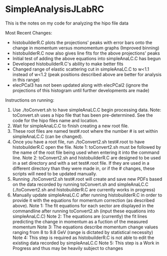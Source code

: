 # SimpleAnalysisJLabRC
This is the notes on my code for analyzing the hipo file data


Most Recent Changes:
* histobuilderR.C plots the projections' peaks with error bars onto the change in momentum versus momomentum graphs (Improved binning)
* histobuilderR.C now also gives line fits for the above projections' peaks 
* Initial test of adding the above equations into simpleAnaLC.C has begun
* Developed histobuilderR.C's ability to make better fits
* Changed range of elastic scattering cut in simpleAnaLC.C to w<1.1 instead of w<1.2 (peak positions described above are better for analysis in this range)
* elecPCal3 has not been updated along with elecPCal2 (ignore the projections of this histogram until further developments are made)

Instructions on running:
1) Use ./toConvert.sh to have simpleAnaLC.C begin processing data.
Note: toConvert.sh uses a hipo file that has been pre-determined. See the code for the hipo files name and location.
2) Wait for simpleAnaLC.C to finish creating a new root file.
3) These root files are named test#.root where the number # is set within simpleAnaLC.C (can be changed).
4) Once you have a root file, run ./toConvert2.sh test#.root to have histobuilderR.C open the file.
Note 1: toConvert2.sh must be followed by the name of the root file being used when entering it into the command line.
Note 2: toConvert2.sh and histobuilderR.C are designed to be used in a set directory and with a set test#.root file.
If they are used in a different directory than they were made in, or if the # changes, these scripts will need to be updated manually.
5) Running ./toConvert2.sh test#.root will create and save new PDFs based on the data recorded by running toConvert.sh and simpleAnaLC.C
(./toConvert2.sh and histobuilderR.C are currently works in progress)
6) Manually update simpleAnaLC.C after running histobuilderR.C in order to provide it with the equations for momentum correction (as described above).
Note 1: The fit equations for each sector are displayed in the commandline after running toConvert2.sh (input these equations into simpleAnaLC.C)
Note 2: The equations are (currently) the fit lines predicting the change in momentum as a fuction of the measured momentum
Note 3: The equations describe momentum change values ranging from 8 to 9.8 GeV (range is dictated by statistical necessity)
Note 4: This step is required as histobuilderR.C is not able to edit the existing data recorded by simpleAnaLC.C 
Note 5: This step is a Work in Progress and thus may be heavily subject to changes
